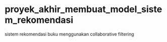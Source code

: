 # proyek_akhir_membuat_model_sistem_rekomendasi

sistem rekomendasi buku menggunakan collaborative filtering
